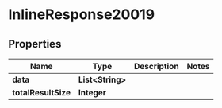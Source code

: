 
# InlineResponse20019

## Properties
Name | Type | Description | Notes
------------ | ------------- | ------------- | -------------
**data** | **List&lt;String&gt;** |  | 
**totalResultSize** | **Integer** |  | 



